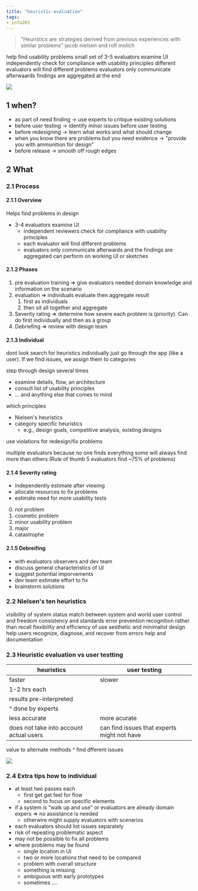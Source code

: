 ```yaml
---
title: "heuristic-evaluation"
tags: 
- info203
---
```


>"Heuristics are strategies derived from previous experiences with similar problems"
jacob nielsen and rolf molich

help find usability problems
small set of 3-5 evaluators examine UI
independently check for compliance with usability principles
different evaluators will find different problems
evaluators only communicate afterwaards
findings are aggregated at the end

![](https://i.imgur.com/DfmaHlI.png)

## 1 when?
- as part of need finding -> use experts to critique existing solutions
- before user testing -> identify minor issues before user testing
- before redesigning -> learn what works and what should change
- when you know there are problems but you need evidence -> "provide you with ammunition for design"
- before release -> smooth off rough edges

## 2 What
### 2.1 Process
#### 2.1.1 Overview
Helps find problems in design
- 3-4 evaluators examine UI
	- independent reviewers check for compliance with usability principles
	- each evaluator will find different problems
	- evaluators only communicate afterwards and the findings are aggregated
can perform on working UI or sketches

#### 2.1.2 Phases
1. pre evaluation training ⇒ give evaluators needed domain knowledge and information on the scenario
2. evaluation ⇒ individuals evaluate then aggregate result
	1. first as individuals
	2. then sit all together and aggregate
3. Severity rating ⇒ determine how severe each problem is (priority). Can do first individually and then as a group
4. Debriefing ⇒ review with design team

#### 2.1.3 Individual
dont look search for heuristics individually
just go through the app (like a user). If we find issues, we assign them to categories

step through design several times
- examine details, flow, an architecture
- consult list of usability principles
- … and anything else that comes to mind

which principles
- Nielsen's heuristics
- category specific heuristics
	- e.g., design goals, competitive analysis, existing designs
	
use violations for redesign/fix problems

multiple evaluators because no one finds everything
some will always find more than others (Rule of thumb 5 evaluators find ~75% of problems)

#### 2.1.4 Severity rating
- independently estimate after viewing
- allocate resources to fix problems
- estimate need for more usability tests

0. not problem
1. cosmetic problem
2. minor usability problem
3. major
4. catastrophe

#### 2.1.5 Debreifing
- with evaluators observers and dev team
- discuss general characteristics of UI
- suggest potential imporvements
- dev team estimate effort to fix
- brainstorm solutions

### 2.2 Nielsen's ten heuristics
visibility of system status
match between system and world
user control and freedom
consistency and standards
error prevention
recognition rather than recall
flexibility and efficiency of use
aesthetic and minimalist design
help users recognize, diagnose, and recover from errors
help and documentation

### 2.3 Heuristic evaluation vs user testting

heuristics        | user testing
----------------- | --------------
faster            | slower
1-2 hrs each      | 
results pre-interpreted | 
^ done by experts | 
less accurate     | more acurate
does not take into account actual users | can find issues that experts might not have

value to alternate methods
^ find dfferent issues

![](https://i.imgur.com/YgGkBqg.png)

### 2.4 Extra tips how to individual
- at least two passes each 
	- first get get feel for flow
	- second to focus on specific elements
- if a system is "walk up and use" or evaluators are already domain expers ⇒ no assistance is needed
	- otherwire might supply evaluators with scenarios
- each evaluators should list issues separately
- risk of repeating problematic aspect
- may not be possible to fix all problems
- where problems may be found
	- single location in UI
	- two or more locations that need to be compared
	- problem with overall structure
	- something is missing
	- ambiguous with early prototypes
	- sometimes ....
